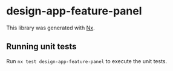# design-app-feature-panel

This library was generated with [Nx](https://nx.dev).

## Running unit tests

Run `nx test design-app-feature-panel` to execute the unit tests.
